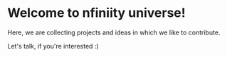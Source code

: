# Welcome to nfiniity universe!

Here, we are collecting projects and ideas in which we like to contribute.

Let's talk, if you're interested :)
